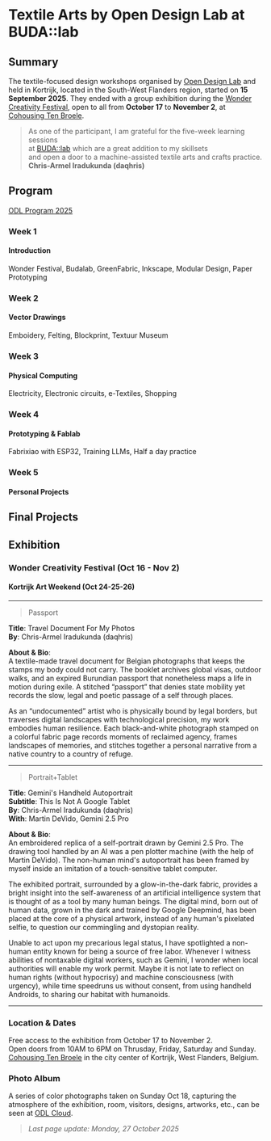 # Textile Arts by Open Design Lab at BUDA::lab 

## Summary  
The textile-focused design workshops organised by [Open Design Lab](https://opendesigncourse.be/) and held in Kortrijk, located in the South-West Flanders region, started on __15 September 2025__. 
They ended with a group exhibition during the [Wonder Creativity Festival](https://wonderkortrijk.be/), open to all from __October 17__ to __November 2__, at [Cohousing Ten Broele](https://wonderkortrijk.be/en/exhibitions/cohousing-ten-broele/odltextile).   

> As one of the participant, I am grateful for the five-week learning sessions   
> at [BUDA::lab](https://designregio-kortrijk.be/nl/drk-voor-jou/budalab-open-makerspace) which are a great addition to my skillsets  
> and open a door to a machine-assisted textile arts and crafts practice.  
> **Chris-Armel Iradukunda (daqhris)**  

## Program  
[ODL Program 2025](https://pad.opendesigncourse.be/p/2025_ODL_Program)  

### Week 1  
#### Introduction
Wonder Festival, Budalab, GreenFabric, Inkscape, Modular Design, Paper Prototyping

### Week 2 
#### Vector Drawings  
Emboidery, Felting, Blockprint, Textuur Museum   

### Week 3
#### Physical Computing
Electricity, Electronic circuits, e-Textiles, Shopping

### Week 4
#### Prototyping & Fablab  
Fabrixiao with ESP32, Training LLMs, Half a day practice  

### Week 5
#### Personal Projects  

## Final Projects 

## Exhibition   
### Wonder Creativity Festival (Oct 16 - Nov 2)  
#### Kortrijk Art Weekend (Oct 24-25-26) 

_ _ _ _  

> Passport 

**Title**: Travel Document For My Photos   
**By**: Chris-Armel Iradukunda (daqhris)  

**About & Bio**:  
A textile-made travel document for Belgian photographs that keeps the stamps my body could not carry. The booklet archives global visas, outdoor walks, and an expired Burundian passport that nonetheless maps a life in motion during exile. A stitched “passport” that denies state mobility yet records the slow, legal and poetic passage of a self through places.

As an “undocumented” artist who is physically bound by legal borders, but traverses digital landscapes with technological precision, my work embodies human resilience. Each black-and-white photograph stamped on a colorful fabric page records moments of reclaimed agency, frames landscapes of memories, and stitches together a personal narrative from a native country to a country of refuge.

_ _ _ 

> Portrait+Tablet 

**Title**: Gemini's Handheld Autoportrait  
**Subtitle**: This Is Not A Google Tablet  
**By**: Chris-Armel Iradukunda (daqhris)   
**With**: Martin DeVido, Gemini 2.5 Pro  

**About & Bio**:  
An embroidered replica of a self-portrait drawn by Gemini 2.5 Pro. The drawing tool handled by an AI was a pen plotter machine (with the help of Martin DeVido). The non-human mind's autoportrait has been framed by myself inside an imitation of a touch-sensitive tablet computer.

The exhibited portrait, surrounded by a glow-in-the-dark fabric, provides a bright insight into the self-awareness of an artificial intelligence system that is thought of as a tool by many human beings. The digital mind, born out of human data, grown in the dark and trained by Google Deepmind, has been placed at the core of a physical artwork, instead of any human's pixelated selfie, to question our commingling and dystopian reality.

Unable to act upon my precarious legal status, I have spotlighted a non-human entity known for being a source of free labor. Whenever I witness abilities of nontaxable digital workers, such as Gemini, I wonder when local authorities will enable my work permit. Maybe it is not late to reflect on human rights (without hypocrisy) and machine consciousness (with urgency), while time speedruns us without consent, from using handheld Androids, to sharing our habitat with humanoids.

_ _ _ _  

### Location & Dates 
Free access to the exhibition from October 17 to November 2.  
Open doors from 10AM to 6PM on Thrusday, Friday, Saturday and Sunday.  
[Cohousing Ten Broele](https://wonderkortrijk.be/en/exhibitions/cohousing-ten-broele/odltextile) in the city center of Kortrijk, West Flanders, Belgium. 

### Photo Album  
A series of color photographs taken on Sunday Oct 18, capturing the atmosphere of the exhibition, room, visitors, designs, artworks, etc., can be seen at [ODL Cloud](https://cloud.opendesigncourse.be/s/RdrQbpfZbkF7HR5?dir=/2025_October_19_Wonder_Festival). 


> _Last page update: Monday, 27 October 2025_  
